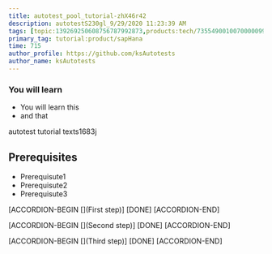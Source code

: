 ```yaml
---
title: autotest_pool_tutorial-zhX46r42
description: autotestS230gl_9/29/2020 11:23:39 AM
tags: [topic:139269250608756787992873,products:tech/73554900100700000996,tutorial:experience/advanced]
primary_tag: tutorial:product/sapHana
time: 715
author_profile: https://github.com/ksAutotests
author_name: ksAutotests
---
```

### You will learn
- You will learn this
- and that

autotest tutorial texts1683j

## Prerequisites
- Prerequisute1
- Prerequisute2
- Prerequisute3

[ACCORDION-BEGIN [](First step)]
[DONE]
[ACCORDION-END]

[ACCORDION-BEGIN [](Second step)]
[DONE]
[ACCORDION-END]

[ACCORDION-BEGIN [](Third step)]
[DONE]
[ACCORDION-END]

